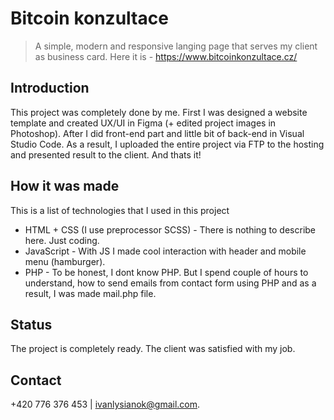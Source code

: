 # Bitcoin konzultace
> A simple, modern and responsive langing page that serves my client as business card. Here it is - https://www.bitcoinkonzultace.cz/

## Introduction
This project was completely done by me. First I was designed a website template and created UX/UI in Figma (+ edited project images in Photoshop). After I did front-end part and little bit of back-end in Visual Studio Code. As a result, I uploaded the entire project via FTP to the hosting and presented result to the client. And thats it!

## How it was made
This is a list of technologies that I used in this project
* HTML + CSS (I use preprocessor SCSS) - There is nothing to describe here. Just coding. 
* JavaScript - With JS I made cool interaction with header and mobile menu (hamburger).
* PHP - To be honest, I dont know PHP. But I spend couple of hours to understand, how to send emails from contact form using PHP and as a result, I was made mail.php file.

## Status
The project is completely ready. The client was satisfied with my job.

## Contact
+420 776 376 453 | ivanlysianok@gmail.com.
